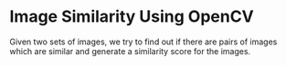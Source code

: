 # Image Similarity Using OpenCV

Given two sets of images, we try to find out if there are pairs of images which are similar and generate a similarity score for the images.
<br><br>
